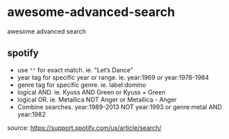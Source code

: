 # awesome-advanced-search
awesome advanced search

## spotify

- use `""` for exact match. ie. "Let’s Dance"
- year tag for specific year or range. ie. year:1969 or year:1978-1984
- genre tag for specific genre. ie. label:domino
- logical AND. ie. Kyuss AND Green or Kyuss + Green
- logical OR. ie. Metallica NOT Anger or Metallica - Anger
- Combine searches. year:1989-2013 NOT year:1993 or genre:metal AND year:1982

source: https://support.spotify.com/us/article/search/
